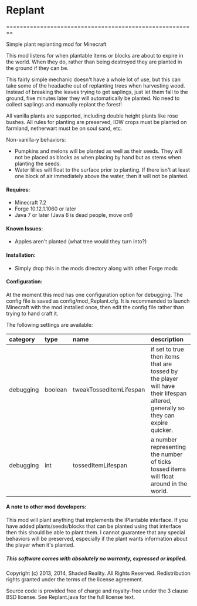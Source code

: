 # Replant
========================================================

Simple plant replanting mod for Minecraft


This mod listens for when plantable items or blocks are about to expire in the world. When they do, rather than being destroyed they are planted in the ground if they can be. 

This fairly simple mechanic doesn't have a whole lot of use, but this can take some of the headache out of replanting trees when harvesting wood. Instead of breaking the leaves trying to get saplings, just let them fall to the ground, five minutes later they will automatically be planted. No need to collect saplings and manually replant the forest!

All vanilla plants are supported, including double height plants like rose bushes. All rules for planting are preserved, IOW crops must be planted on farmland, netherwart must be on soul sand, etc.

Non-vanilla-y behaviors:

* Pumpkins and melons will be planted as well as their seeds. They will not be placed as blocks as when placing by hand but as stems when planting the seeds.
* Water lillies will float to the surface prior to planting. If there isn't at least one block of air immediately above the water, then it will not be planted.


#### Requires:
- Minecraft 7.2
- Forge 10.12.1.1060 or later
- Java 7 or later (Java 6 is dead people, move on!)


#### Known Issues:
- Apples aren't planted (what tree would they turn into?)


#### Installation:
- Simply drop this in the mods directory along with other Forge mods


#### Configuration:
At the moment this mod has one configuration option for debugging. The config file is saved as config/mod_Replant.cfg. It is recommended to launch Minecraft with the mod installed once, then edit the config file rather than trying to hand craft it.

The following settings are available:

| category | type  | name  | description  |
|:------|:------|:------|:-------------|
| debugging | boolean | tweakTossedItemLifespan | if set to true then items that are tossed by the player will have their lifespan altered, generally so they can expire quicker.|
| debugging | int   | tossedItemLifespan | a number representing the number of ticks tossed items will float around in the world.|


#### A note to other mod developers:
This mod will plant anything that implements the IPlantable interface. If you have added plants/seeds/blocks that can be planted using that interface then this should be able to plant them. I cannot guarantee that any special behaviors will be preserved, especially if the plant wants information about the player when it's planted.


##### This software comes with absolutely no warranty, expressed or implied.

Copyright (c) 2013, 2014, Shaded Reality. All Rights Reserved.
Redistribution rights granted under the terms of the license agreement.

Source code is provided free of charge and royalty-free under the 3 clause BSD license. See Replant.java for the full license text.
